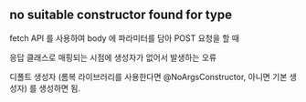 ## no suitable constructor found for type

fetch API 를 사용하여 body 에 파라미터를 담아 POST 요청을 할 때

응답 클래스로 매핑되는 시점에 생성자가 없어서 발생하는 오류

디폴트 생성자 (롬복 라이브러리를 사용한다면 @NoArgsConstructor, 아니면 기본 생성자) 를 생성하면 됨.